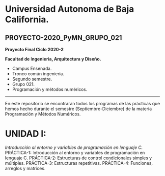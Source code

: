 # Universidad Autonoma de Baja California.

##  PROYECTO-2020_PyMN_GRUPO_021

**Proyecto Final Ciclo 2020-2**

**Facultad de Ingenieria, Arquitectura y Diseño.**

* Campus Ensenada.
* Tronco común ingenieria. 
* Segundo semestre.       
* Grupo 021.
* Programación y métodos numéricos.


 ---
 En este repositorio se encontraran todos los programas de las prácticas que hemos hecho durante el semestre (Septiembre-Diciembre) de la materia Programación y Métodos Numéricos. 

# UNIDAD I:

_Introducción al entorno y variables de programación en lenguaje C._
PRÁCTICA-1: Introducción al entorno y variables de programación en lenguaje C.
PRÁCTICA-2: Estructuras de control condicionales simples y múltiples.
PRÁCTICA-3: Estructuras repetitivas.
PRÁCTICA-4: Funciones, arreglos y matrices.
